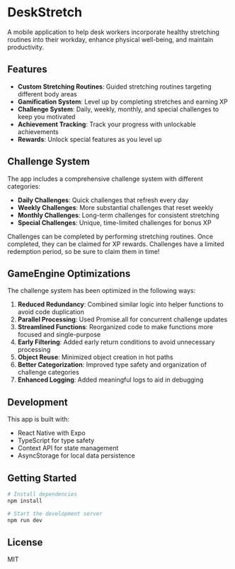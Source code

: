 # DeskStretch

A mobile application to help desk workers incorporate healthy stretching routines into their workday, enhance physical well-being, and maintain productivity.

## Features

- **Custom Stretching Routines**: Guided stretching routines targeting different body areas
- **Gamification System**: Level up by completing stretches and earning XP
- **Challenge System**: Daily, weekly, monthly, and special challenges to keep you motivated
- **Achievement Tracking**: Track your progress with unlockable achievements
- **Rewards**: Unlock special features as you level up

## Challenge System

The app includes a comprehensive challenge system with different categories:

- **Daily Challenges**: Quick challenges that refresh every day
- **Weekly Challenges**: More substantial challenges that reset weekly
- **Monthly Challenges**: Long-term challenges for consistent stretching
- **Special Challenges**: Unique, time-limited challenges for bonus XP

Challenges can be completed by performing stretching routines. Once completed, they can be claimed for XP rewards. Challenges have a limited redemption period, so be sure to claim them in time!

## GameEngine Optimizations

The challenge system has been optimized in the following ways:

1. **Reduced Redundancy**: Combined similar logic into helper functions to avoid code duplication
2. **Parallel Processing**: Used Promise.all for concurrent challenge updates
3. **Streamlined Functions**: Reorganized code to make functions more focused and single-purpose
4. **Early Filtering**: Added early return conditions to avoid unnecessary processing
5. **Object Reuse**: Minimized object creation in hot paths
6. **Better Categorization**: Improved type safety and organization of challenge categories
7. **Enhanced Logging**: Added meaningful logs to aid in debugging

## Development

This app is built with:

- React Native with Expo
- TypeScript for type safety
- Context API for state management
- AsyncStorage for local data persistence

## Getting Started

```sh
# Install dependencies
npm install

# Start the development server
npm run dev
```

## License

MIT
